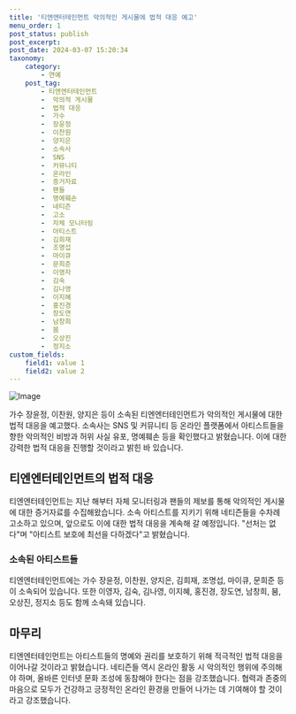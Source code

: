 ```yaml
---
title: '티엔엔터테인먼트 악의적인 게시물에 법적 대응 예고'
menu_order: 1
post_status: publish
post_excerpt: 
post_date: 2024-03-07 15:20:34
taxonomy:
    category:
        - 연예
    post_tag:
        - 티엔엔터테인먼트
        -  악의적 게시물
        -  법적 대응
        -  가수
        -  장윤정
        -  이찬원
        -  양지은
        -  소속사
        -  SNS
        -  커뮤니티
        -  온라인
        -  증거자료
        -  팬들
        -  명예훼손
        -  네티즌
        -  고소
        -  자체 모니터링
        -  아티스트
        -  김희재
        -  조명섭
        -  마이큐
        -  문희준
        -  이영자
        -  김숙
        -  김나영
        -  이지혜
        -  홍진경
        -  장도연
        -  남창희
        -  붐
        -  오상진
        -  정지소
custom_fields:
    field1: value 1
    field2: value 2
---
```


![Image](https://mimgnews.pstatic.net/image/417/2024/03/04/0000986082_001_20240304144601463.jpg?type=w540)

가수 장윤정, 이찬원, 양지은 등이 소속된 티엔엔터테인먼트가 악의적인 게시물에 대한 법적 대응을 예고했다. 소속사는 SNS 및 커뮤니티 등 온라인 플랫폼에서 아티스트들을 향한 악의적인 비방과 허위 사실 유포, 명예훼손 등을 확인했다고 밝혔습니다. 이에 대한 강력한 법적 대응을 진행할 것이라고 밝힌 바 있습니다.
## 티엔엔터테인먼트의 법적 대응
티엔엔터테인먼트는 지난 해부터 자체 모니터링과 팬들의 제보를 통해 악의적인 게시물에 대한 증거자료를 수집해왔습니다. 소속 아티스트를 지키기 위해 네티즌들을 수차례 고소하고 있으며, 앞으로도 이에 대한 법적 대응을 계속해 갈 예정입니다. "선처는 없다"며 "아티스트 보호에 최선을 다하겠다"고 밝혔습니다.
### 소속된 아티스트들
티엔엔터테인먼트에는 가수 장윤정, 이찬원, 양지은, 김희재, 조명섭, 마이큐, 문희준 등이 소속되어 있습니다. 또한 이영자, 김숙, 김나영, 이지혜, 홍진경, 장도연, 남창희, 붐, 오상진, 정지소 등도 함께 소속돼 있습니다.
## 마무리
티엔엔터테인먼트는 아티스트들의 명예와 권리를 보호하기 위해 적극적인 법적 대응을 이어나갈 것이라고 밝혔습니다. 네티즌들 역시 온라인 활동 시 악의적인 행위에 주의해야 하며, 올바른 인터넷 문화 조성에 동참해야 한다는 점을 강조했습니다. 협력과 존중의 마음으로 모두가 건강하고 긍정적인 온라인 환경을 만들어 나가는 데 기여해야 할 것이라고 강조했습니다.
